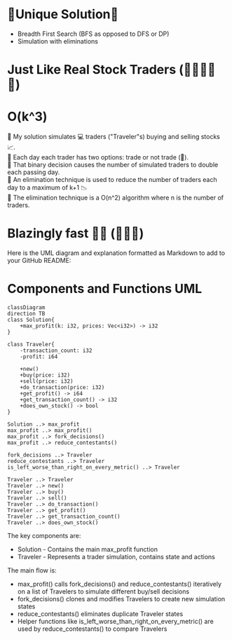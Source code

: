 # 🚀Unique Solution🚀
* Breadth First Search (BFS as opposed to DFS or DP) 
* Simulation with eliminations
# Just Like Real Stock Traders (🚀🚀🚀🚀🚀)
# O(k^3)
🦀 My solution simulates 💻 traders ("Traveler"s) buying and selling stocks 📈.
\
🦀 Each day each trader has two options: trade or not trade (🤑).
\
🦀 That binary decision causes the number of simulated traders to double each passing day.
\
🦀 An elimination technique is used to reduce the number of traders each day to a maximum of k+1 📉
\
🦀 The elimination technique is a O(n^2) algorithm where n is the number of traders.
# Blazingly fast 🚀🚀 (🚀🚀🚀)
Here is the UML diagram and explanation formatted as Markdown to add to your GitHub README:

# Components and Functions UML

```mermaid
classDiagram
direction TB
class Solution{
    +max_profit(k: i32, prices: Vec<i32>) -> i32
}

class Traveler{
    -transaction_count: i32
    -profit: i64

    +new()
    +buy(price: i32)
    +sell(price: i32)
    +do_transaction(price: i32)
    +get_profit() -> i64
    +get_transaction_count() -> i32
    +does_own_stock() -> bool
}

Solution ..> max_profit
max_profit ..> max_profit()
max_profit ..> fork_decisions()  
max_profit ..> reduce_contestants()

fork_decisions ..> Traveler
reduce_contestants ..> Traveler
is_left_worse_than_right_on_every_metric() ..> Traveler 

Traveler ..> Traveler
Traveler ..> new()
Traveler ..> buy()
Traveler ..> sell()
Traveler ..> do_transaction()
Traveler ..> get_profit()
Traveler ..> get_transaction_count()
Traveler ..> does_own_stock()
```

The key components are:

- Solution - Contains the main max_profit function
- Traveler - Represents a trader simulation, contains state and actions

The main flow is:

- max_profit() calls fork_decisions() and reduce_contestants() iteratively on a list of Travelers to simulate different buy/sell decisions
- fork_decisions() clones and modifies Travelers to create new simulation states  
- reduce_contestants() eliminates duplicate Traveler states
- Helper functions like is_left_worse_than_right_on_every_metric() are used by reduce_contestants() to compare Travelers
